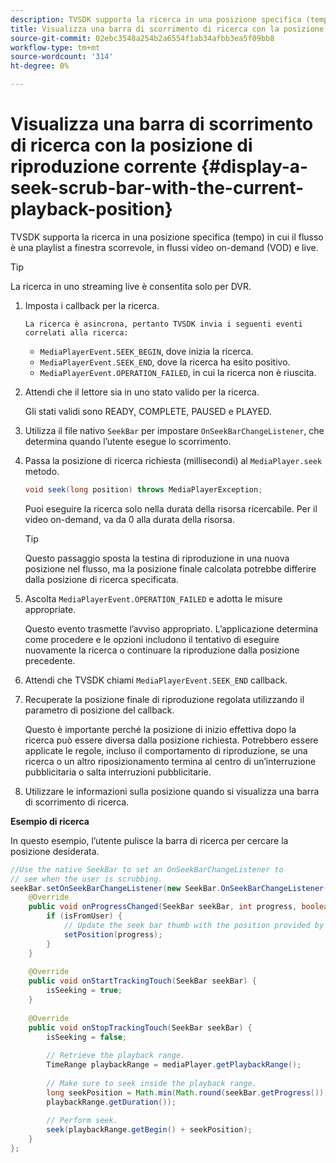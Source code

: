 ```yaml
---
description: TVSDK supporta la ricerca in una posizione specifica (tempo) in cui il flusso è una playlist a finestra scorrevole, in flussi video on-demand (VOD) e live.
title: Visualizza una barra di scorrimento di ricerca con la posizione di riproduzione corrente
source-git-commit: 02ebc3548a254b2a6554f1ab34afbb3ea5f09bb8
workflow-type: tm+mt
source-wordcount: '314'
ht-degree: 0%

---
```


# Visualizza una barra di scorrimento di ricerca con la posizione di riproduzione corrente {#display-a-seek-scrub-bar-with-the-current-playback-position}

TVSDK supporta la ricerca in una posizione specifica (tempo) in cui il flusso è una playlist a finestra scorrevole, in flussi video on-demand (VOD) e live.

>[!TIP]
>
>La ricerca in uno streaming live è consentita solo per DVR.

1. Imposta i callback per la ricerca.

       La ricerca è asincrona, pertanto TVSDK invia i seguenti eventi correlati alla ricerca:
   
   * `MediaPlayerEvent.SEEK_BEGIN`, dove inizia la ricerca.
   * `MediaPlayerEvent.SEEK_END`, dove la ricerca ha esito positivo.
   * `MediaPlayerEvent.OPERATION_FAILED`, in cui la ricerca non è riuscita.

1. Attendi che il lettore sia in uno stato valido per la ricerca.

   Gli stati validi sono READY, COMPLETE, PAUSED e PLAYED.
1. Utilizza il file nativo `SeekBar` per impostare `OnSeekBarChangeListener`, che determina quando l’utente esegue lo scorrimento.
1. Passa la posizione di ricerca richiesta (millisecondi) al `MediaPlayer.seek` metodo.

   ```java
   void seek(long position) throws MediaPlayerException;
   ```

   Puoi eseguire la ricerca solo nella durata della risorsa ricercabile. Per il video on-demand, va da 0 alla durata della risorsa.

   >[!TIP]
   >
   >Questo passaggio sposta la testina di riproduzione in una nuova posizione nel flusso, ma la posizione finale calcolata potrebbe differire dalla posizione di ricerca specificata.

1. Ascolta `MediaPlayerEvent.OPERATION_FAILED` e adotta le misure appropriate.

   Questo evento trasmette l’avviso appropriato. L’applicazione determina come procedere e le opzioni includono il tentativo di eseguire nuovamente la ricerca o continuare la riproduzione dalla posizione precedente.

1. Attendi che TVSDK chiami `MediaPlayerEvent.SEEK_END` callback.
1. Recuperate la posizione finale di riproduzione regolata utilizzando il parametro di posizione del callback.

   Questo è importante perché la posizione di inizio effettiva dopo la ricerca può essere diversa dalla posizione richiesta. Potrebbero essere applicate le regole, incluso il comportamento di riproduzione, se una ricerca o un altro riposizionamento termina al centro di un’interruzione pubblicitaria o salta interruzioni pubblicitarie.

1. Utilizzare le informazioni sulla posizione quando si visualizza una barra di scorrimento di ricerca.

<!--<a id="example_EEB73818260C43C8B5AE12BA68548AB7"></a>-->

**Esempio di ricerca**

In questo esempio, l’utente pulisce la barra di ricerca per cercare la posizione desiderata.

```java
//Use the native SeekBar to set an OnSeekBarChangeListener to 
// see when the user is scrubbing. 
seekBar.setOnSeekBarChangeListener(new SeekBar.OnSeekBarChangeListener() { 
    @Override 
    public void onProgressChanged(SeekBar seekBar, int progress, boolean isFromUser) { 
        if (isFromUser) { 
            // Update the seek bar thumb with the position provided by the user. 
            setPosition(progress); 
        } 
    } 
 
    @Override 
    public void onStartTrackingTouch(SeekBar seekBar) { 
        isSeeking = true; 
    } 
 
    @Override 
    public void onStopTrackingTouch(SeekBar seekBar) { 
        isSeeking = false; 
 
        // Retrieve the playback range. 
        TimeRange playbackRange = mediaPlayer.getPlaybackRange(); 
 
        // Make sure to seek inside the playback range. 
        long seekPosition = Math.min(Math.round(seekBar.getProgress()), 
        playbackRange.getDuration()); 
     
        // Perform seek. 
        seek(playbackRange.getBegin() + seekPosition); 
    } 
}; 
```
